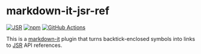 markdown-it-jsr-ref
===================

[![JSR][JSR badge]][JSR]
[![npm][npm badge]][npm]
[![GitHub Actions][GitHub Actions badge]][GitHub Actions]

This is a [markdown-it] plugin that turns backtick-enclosed symbols into links
to [JSR](https://jsr.io/) API references.

[JSR]: https://jsr.io/@hongminhee/markdown-it-jsr-ref
[JSR badge]: https://jsr.io/badges/@hongminhee/markdown-it-jsr-ref
[npm]: https://www.npmjs.com/package/markdown-it-jsr-ref
[npm badge]: https://img.shields.io/npm/v/markdown-it-jsr-ref?logo=npm
[GitHub Actions]: https://github.com/dahlia/markdown-it-jsr-ref/actions/workflows/main.yaml
[GitHub Actions badge]: https://github.com/dahlia/markdown-it-jsr-ref/actions/workflows/main.yaml/badge.svg
[markdown-it]: https://github.com/markdown-it/markdown-it
